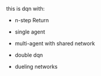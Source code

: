 this is dqn with:

  - n-step Return
  
  - single agent
  
  - multi-agent with shared network
  
  - double dqn
  
  - dueling networks
